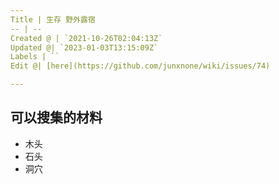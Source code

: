 ```yaml
---
Title | 生存 野外露宿
-- | --
Created @ | `2021-10-26T02:04:13Z`
Updated @| `2023-01-03T13:15:09Z`
Labels | ``
Edit @| [here](https://github.com/junxnone/wiki/issues/74)

---
```


## 可以搜集的材料

- 木头
- 石头
- 洞穴
